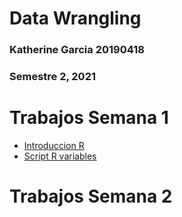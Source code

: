 # Data Wrangling 
### Katherine Garcia 20190418
### Semestre 2, 2021

# Trabajos Semana 1
- [Introduccion R](https://github.com/katherineggs/dataWrangling/tree/main/introduccionR)
- [Script R variables](https://github.com/katherineggs/dataWrangling/blob/main/introduccionR/Variables.R)

# Trabajos Semana 2
